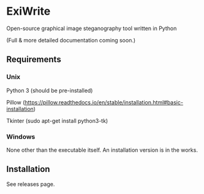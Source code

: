 # ExiWrite
Open-source graphical image steganography tool written in Python

(Full & more detailed documentation coming soon.)

## Requirements

### Unix
Python 3 (should be pre-installed)

Pillow (https://pillow.readthedocs.io/en/stable/installation.html#basic-installation)

Tkinter (sudo apt-get install python3-tk)

### Windows
None other than the executable itself.
An installation version is in the works.

## Installation
See releases page.
